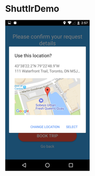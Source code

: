 # ShuttlrDemo

<a href="url">
<img src="https://github.com/MiceXx/ShuttlrDemo/blob/master/Screenshot_20171001-145728.png" align="left" height="480" width="270" >
</a>
